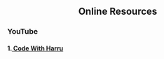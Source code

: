 <h2 align="center"> Online Resources</h2>
<h3>YouTube</h3>
<h4>1.<a href="https://youtu.be/6mbwJ2xhgzM"> Code With Harru</a> </h4>

